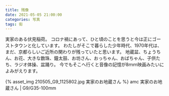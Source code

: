 ```yaml
---
title: 残像
date: 2021-05-05 21:00:00
categories: 写真
tags: 街
---
```


実家のある伏見稲荷。
コロナ禍にあって、ひと頃のことを思うと今は正にゴーストタウンと化しています。
わたしがそこで暮らした少年時代、1970年代は、まだ、京都らしいご近所の関わりが残っていたと思います。
地蔵盆、ちょうちん、お花、大きな数珠、鐘太鼓、お坊さん、おっちゃん、おばちゃん、子供たち、ラジオ体操、盆踊り。
今でもそこへ行くと音像の記憶が8ｍｍ映画みたいによみがえります。

{% asset_img 210505_G9_1125802.jpg 実家のお地蔵さん %}
amc
実家のお地蔵さん | G9/G35-100mm